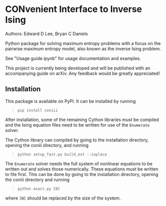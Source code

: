 # CONvenient Interface to Inverse Ising
Authors: Edward D Lee, Bryan C Daniels

Python package for solving maximum entropy problems with a focus on the pairwise maximum entropy
model, also known as the inverse Ising problem.

See "Usage guide.ipynb" for usage documentation and examples.

This project is currently being developed and will be published with an accompanying guide on arXiv.
Any feedback would be greatly appreciated!

## Installation
This package is available on PyPI. It can be installed by running  
>`pip install coniii`

After installation, some of the remaining Cython libraries must be compiled and the Ising equation
files need to be written for use of the `Enumerate` solver.

The Cython library can compiled by going to the installation directory, opening the coniii
directory, and running  
>`python setup_fast.py build_ext --inplace`

The `Enumerate` solver needs the full system of nonlinear equations to be written out and solves those
numerically. These equations must be written to file first. This can be done by going to the
installation directory, opening the coniii directory and running  
>`python exact.py [N]` 

where `[N]` should be replaced by the size of the system.
